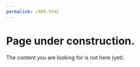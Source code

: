 ```yaml
---
permalink: /404.html
---
```


# Page under construction.

The content you are looking for is not here (yet).